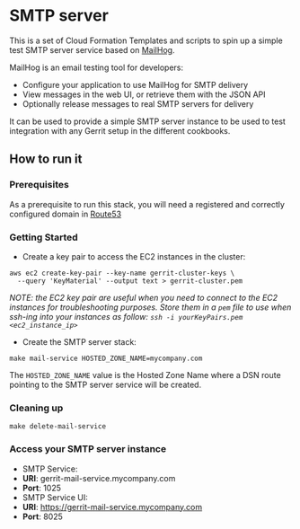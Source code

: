 # SMTP server

This is a set of Cloud Formation Templates and scripts to spin up a simple test 
SMTP server service based on [MailHog](https://github.com/mailhog/MailHog).

MailHog is an email testing tool for developers:

* Configure your application to use MailHog for SMTP delivery
* View messages in the web UI, or retrieve them with the JSON API
* Optionally release messages to real SMTP servers for delivery

It can be used to provide a simple SMTP server instance to be used to 
test integration with any Gerrit setup in the different cookbooks.

## How to run it

### Prerequisites

As a prerequisite to run this stack, you will need a registered and correctly
configured domain in [Route53](https://docs.aws.amazon.com/Route53/latest/DeveloperGuide/getting-started.html)

### Getting Started

* Create a key pair to access the EC2 instances in the cluster:

```
aws ec2 create-key-pair --key-name gerrit-cluster-keys \
  --query 'KeyMaterial' --output text > gerrit-cluster.pem
```

*NOTE: the EC2 key pair are useful when you need to connect to the EC2 instances
for troubleshooting purposes. Store them in a `pem` file to use when ssh-ing into your
instances as follow: `ssh -i yourKeyPairs.pem <ec2_instance_ip>`*

* Create the SMTP server stack:

```
make mail-service HOSTED_ZONE_NAME=mycompany.com
```

The `HOSTED_ZONE_NAME` value is the Hosted Zone Name where a DSN route pointing
to the SMTP server service will be created.

### Cleaning up

```
make delete-mail-service
```

### Access your SMTP server instance

* SMTP Service:
 * **URI**: gerrit-mail-service.mycompany.com
 * **Port**: 1025
*  SMTP Service UI:
 * **URI**: https://gerrit-mail-service.mycompany.com
 * **Port**: 8025

